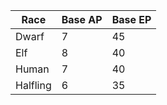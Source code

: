 | Race | Base AP | Base EP |
|------|---------|---------|
| Dwarf | 7 | 45 |
| Elf | 8 | 40 |
| Human | 7 | 40 |
| Halfling | 6 | 35 |
